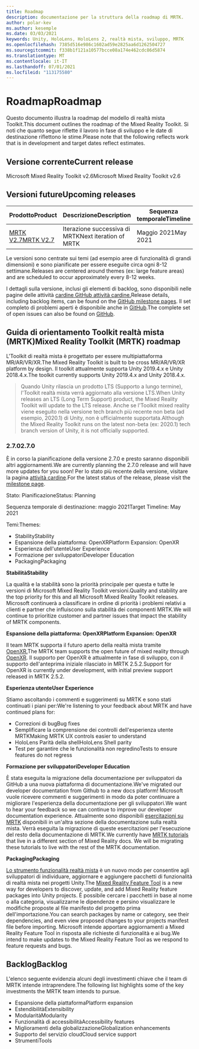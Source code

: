 ```yaml
---
title: Roadmap
description: documentazione per la struttura della roadmap di MRTK.
author: polar-kev
ms.author: kesemple
ms.date: 03/03/2021
keywords: Unity, HoloLens, HoloLens 2, realtà mista, sviluppo, MRTK
ms.openlocfilehash: 7385d516e986c1602ad59e2825aa6d1262504727
ms.sourcegitcommit: f338b1f121a10577bcce08a174e462cdc86d5874
ms.translationtype: MT
ms.contentlocale: it-IT
ms.lasthandoff: 07/01/2021
ms.locfileid: "113175580"
---
```

# <a name="roadmap"></a><span data-ttu-id="bdbd6-104">Roadmap</span><span class="sxs-lookup"><span data-stu-id="bdbd6-104">Roadmap</span></span>

<span data-ttu-id="bdbd6-105">Questo documento illustra la roadmap del modello di realtà mista Toolkit.</span><span class="sxs-lookup"><span data-stu-id="bdbd6-105">This document outlines the roadmap of the Mixed Reality Toolkit.</span></span> <span data-ttu-id="bdbd6-106">Si noti che quanto segue riflette il lavoro in fase di sviluppo e le date di destinazione riflettono le stime.</span><span class="sxs-lookup"><span data-stu-id="bdbd6-106">Please note that the following reflects work that is in development and target dates reflect estimates.</span></span>

## <a name="current-release"></a><span data-ttu-id="bdbd6-107">Versione corrente</span><span class="sxs-lookup"><span data-stu-id="bdbd6-107">Current release</span></span>

<span data-ttu-id="bdbd6-108">Microsoft Mixed Reality Toolkit v2.6</span><span class="sxs-lookup"><span data-stu-id="bdbd6-108">Microsoft Mixed Reality Toolkit v2.6</span></span>

## <a name="upcoming-releases"></a><span data-ttu-id="bdbd6-109">Versioni future</span><span class="sxs-lookup"><span data-stu-id="bdbd6-109">Upcoming releases</span></span>

| <span data-ttu-id="bdbd6-110">Prodotto</span><span class="sxs-lookup"><span data-stu-id="bdbd6-110">Product</span></span> | <span data-ttu-id="bdbd6-111">Descrizione</span><span class="sxs-lookup"><span data-stu-id="bdbd6-111">Description</span></span> | <span data-ttu-id="bdbd6-112">Sequenza temporale</span><span class="sxs-lookup"><span data-stu-id="bdbd6-112">Timeline</span></span> | <span data-ttu-id="bdbd6-113">Project scheda</span><span class="sxs-lookup"><span data-stu-id="bdbd6-113">Project board</span></span> |
| --- | --- | --- | --- |
| [<span data-ttu-id="bdbd6-114">MRTK V2.7</span><span class="sxs-lookup"><span data-stu-id="bdbd6-114">MRTK V2.7</span></span>](#270) | <span data-ttu-id="bdbd6-115">Iterazione successiva di MRTK</span><span class="sxs-lookup"><span data-stu-id="bdbd6-115">Next iteration of MRTK</span></span> | <span data-ttu-id="bdbd6-116">Maggio 2021</span><span class="sxs-lookup"><span data-stu-id="bdbd6-116">May 2021</span></span> | https://github.com/microsoft/MixedRealityToolkit-Unity/milestone/14 |

<span data-ttu-id="bdbd6-117">Le versioni sono centrate sui temi (ad esempio aree di funzionalità di grandi dimensioni) e sono pianificate per essere eseguite circa ogni 8-12 settimane.</span><span class="sxs-lookup"><span data-stu-id="bdbd6-117">Releases are centered around themes (ex: large feature areas) and are scheduled to occur approximately every 8-12 weeks.</span></span>

<span data-ttu-id="bdbd6-118">I dettagli sulla versione, inclusi gli elementi di backlog, sono disponibili nelle pagine delle attività [cardine GitHub attività cardine.](https://github.com/Microsoft/MixedRealityToolkit-Unity/milestones)</span><span class="sxs-lookup"><span data-stu-id="bdbd6-118">Release details, including backlog items, can be found on the [GitHub milestone pages](https://github.com/Microsoft/MixedRealityToolkit-Unity/milestones).</span></span> <span data-ttu-id="bdbd6-119">Il set completo di problemi aperti è disponibile anche in [GitHub](https://github.com/microsoft/MixedRealityToolkit-Unity/issues).</span><span class="sxs-lookup"><span data-stu-id="bdbd6-119">The complete set of open issues can also be found on [GitHub](https://github.com/microsoft/MixedRealityToolkit-Unity/issues).</span></span>

## <a name="mixed-reality-toolkit-mrtk-roadmap"></a><span data-ttu-id="bdbd6-120">Guida di orientamento Toolkit realtà mista (MRTK)</span><span class="sxs-lookup"><span data-stu-id="bdbd6-120">Mixed Reality Toolkit (MRTK) roadmap</span></span>

<span data-ttu-id="bdbd6-121">L'Toolkit di realtà mista è progettato per essere multipiattaforma MR/AR/VR/XR.</span><span class="sxs-lookup"><span data-stu-id="bdbd6-121">The Mixed Reality Toolkit is built to be cross MR/AR/VR/XR platform by design.</span></span> <span data-ttu-id="bdbd6-122">Il toolkit attualmente supporta Unity 2019.4.x e Unity 2018.4.x.</span><span class="sxs-lookup"><span data-stu-id="bdbd6-122">The toolkit currently supports Unity 2019.4.x and Unity 2018.4.x.</span></span>

> <span data-ttu-id="bdbd6-123">Quando Unity rilascia un prodotto LTS (Supporto a lungo termine), l'Toolkit realtà mista verrà aggiornato alla versione LTS.</span><span class="sxs-lookup"><span data-stu-id="bdbd6-123">When Unity releases an LTS (Long Term Support) product, the Mixed Reality Toolkit will update to the LTS release.</span></span> <span data-ttu-id="bdbd6-124">Anche se l'Toolkit mixed reality viene eseguito nella versione tech branch più recente non beta (ad esempio, 2020.1) di Unity, non è ufficialmente supportata.</span><span class="sxs-lookup"><span data-stu-id="bdbd6-124">Although the Mixed Reality Toolkit runs on the latest non-beta (ex: 2020.1) tech branch version of Unity, it is not officially supported.</span></span>

### <a name="270"></a><span data-ttu-id="bdbd6-125">2.7.0</span><span class="sxs-lookup"><span data-stu-id="bdbd6-125">2.7.0</span></span>

<span data-ttu-id="bdbd6-126">È in corso la pianificazione della versione 2.7.0 e presto saranno disponibili altri aggiornamenti.</span><span class="sxs-lookup"><span data-stu-id="bdbd6-126">We are currently planning the 2.7.0 release and will have more updates for you soon!</span></span>
<span data-ttu-id="bdbd6-127">Per lo stato più recente della versione, visitare la pagina [attività cardine](https://github.com/microsoft/MixedRealityToolkit-Unity/milestone/14).</span><span class="sxs-lookup"><span data-stu-id="bdbd6-127">For the latest status of the release, please visit the [milestone page](https://github.com/microsoft/MixedRealityToolkit-Unity/milestone/14).</span></span>

<span data-ttu-id="bdbd6-128">Stato: Pianificazione</span><span class="sxs-lookup"><span data-stu-id="bdbd6-128">Status: Planning</span></span>

<span data-ttu-id="bdbd6-129">Sequenza temporale di destinazione: maggio 2021</span><span class="sxs-lookup"><span data-stu-id="bdbd6-129">Target Timeline: May 2021</span></span>

<span data-ttu-id="bdbd6-130">Temi:</span><span class="sxs-lookup"><span data-stu-id="bdbd6-130">Themes:</span></span>

- <span data-ttu-id="bdbd6-131">Stability</span><span class="sxs-lookup"><span data-stu-id="bdbd6-131">Stability</span></span> 
- <span data-ttu-id="bdbd6-132">Espansione della piattaforma: OpenXR</span><span class="sxs-lookup"><span data-stu-id="bdbd6-132">Platform Expansion: OpenXR</span></span>
- <span data-ttu-id="bdbd6-133">Esperienza dell'utente</span><span class="sxs-lookup"><span data-stu-id="bdbd6-133">User Experience</span></span>
- <span data-ttu-id="bdbd6-134">Formazione per sviluppatori</span><span class="sxs-lookup"><span data-stu-id="bdbd6-134">Developer Education</span></span>
- <span data-ttu-id="bdbd6-135">Packaging</span><span class="sxs-lookup"><span data-stu-id="bdbd6-135">Packaging</span></span>

<span data-ttu-id="bdbd6-136">**Stabilità**</span><span class="sxs-lookup"><span data-stu-id="bdbd6-136">**Stability**</span></span>

<span data-ttu-id="bdbd6-137">La qualità e la stabilità sono la priorità principale per questa e tutte le versioni di Microsoft Mixed Reality Toolkit versioni.</span><span class="sxs-lookup"><span data-stu-id="bdbd6-137">Quality and stability are the top priority for this and all Microsoft Mixed Reality Toolkit releases.</span></span> <span data-ttu-id="bdbd6-138">Microsoft continuerà a classificare in ordine di priorità i problemi relativi a clienti e partner che influiscono sulla stabilità dei componenti MRTK.</span><span class="sxs-lookup"><span data-stu-id="bdbd6-138">We will continue to prioritize customer and partner issues that impact the stability of MRTK components.</span></span>

<span data-ttu-id="bdbd6-139">**Espansione della piattaforma: OpenXR**</span><span class="sxs-lookup"><span data-stu-id="bdbd6-139">**Platform Expansion: OpenXR**</span></span>

<span data-ttu-id="bdbd6-140">Il team MRTK supporta il futuro aperto della realtà mista tramite [OpenXR.](https://techcommunity.microsoft.com/t5/mixed-reality-blog/moving-forward-to-openxr/ba-p/1825672)</span><span class="sxs-lookup"><span data-stu-id="bdbd6-140">The MRTK team supports the open future of mixed reality through [OpenXR](https://techcommunity.microsoft.com/t5/mixed-reality-blog/moving-forward-to-openxr/ba-p/1825672).</span></span> <span data-ttu-id="bdbd6-141">Il supporto per OpenXR è attualmente in fase di sviluppo, con il supporto dell'anteprima iniziale rilasciato in MRTK 2.5.2.</span><span class="sxs-lookup"><span data-stu-id="bdbd6-141">Support for OpenXR is currently under development, with initial preview support released in MRTK 2.5.2.</span></span>

<span data-ttu-id="bdbd6-142">**Esperienza utente**</span><span class="sxs-lookup"><span data-stu-id="bdbd6-142">**User Experience**</span></span>

<span data-ttu-id="bdbd6-143">Stiamo ascoltando i commenti e suggerimenti su MRTK e sono stati continuati i piani per:</span><span class="sxs-lookup"><span data-stu-id="bdbd6-143">We're listening to your feedback about MRTK and have continued plans for:</span></span>

- <span data-ttu-id="bdbd6-144">Correzioni di bug</span><span class="sxs-lookup"><span data-stu-id="bdbd6-144">Bug fixes</span></span>
- <span data-ttu-id="bdbd6-145">Semplificare la comprensione dei controlli dell'esperienza utente MRTK</span><span class="sxs-lookup"><span data-stu-id="bdbd6-145">Making MRTK UX controls easier to understand</span></span>
- <span data-ttu-id="bdbd6-146">HoloLens Parità della shell</span><span class="sxs-lookup"><span data-stu-id="bdbd6-146">HoloLens Shell parity</span></span>
- <span data-ttu-id="bdbd6-147">Test per garantire che le funzionalità non regredino</span><span class="sxs-lookup"><span data-stu-id="bdbd6-147">Tests to ensure features do not regress</span></span>

<span data-ttu-id="bdbd6-148">**Formazione per sviluppatori**</span><span class="sxs-lookup"><span data-stu-id="bdbd6-148">**Developer Education**</span></span>

<span data-ttu-id="bdbd6-149">È stata eseguita la migrazione della documentazione per sviluppatori da GitHub a una nuova piattaforma di documentazione.</span><span class="sxs-lookup"><span data-stu-id="bdbd6-149">We've migrated our developer documentation from Github to a new docs platform!</span></span> <span data-ttu-id="bdbd6-150">Microsoft vuole ricevere commenti e suggerimenti in modo da poter continuare a migliorare l'esperienza della documentazione per gli sviluppatori.</span><span class="sxs-lookup"><span data-stu-id="bdbd6-150">We want to hear your feedback so we can continue to improve our developer documentation experience.</span></span>
<span data-ttu-id="bdbd6-151">Attualmente sono disponibili [esercitazioni su MRTK](/windows/mixed-reality/develop/unity/tutorials) disponibili in un'altra sezione della documentazione sulla realtà mista. Verrà eseguita la migrazione di queste esercitazioni per l'esecuzione del resto della documentazione di MRTK.</span><span class="sxs-lookup"><span data-stu-id="bdbd6-151">We currently have [MRTK tutorials](/windows/mixed-reality/develop/unity/tutorials) that live in a different section of Mixed Reality docs. We will be migrating these tutorials to live with the rest of the MRTK documentation.</span></span> 

<span data-ttu-id="bdbd6-152">**Packaging**</span><span class="sxs-lookup"><span data-stu-id="bdbd6-152">**Packaging**</span></span>

<span data-ttu-id="bdbd6-153">[Lo strumento funzionalità realtà mista](/windows/mixed-reality/develop/unity/welcome-to-mr-feature-tool) è un nuovo modo per consentire agli sviluppatori di individuare, aggiornare e aggiungere pacchetti di funzionalità di realtà mista nei progetti Unity.</span><span class="sxs-lookup"><span data-stu-id="bdbd6-153">The [Mixed Reality Feature Tool](/windows/mixed-reality/develop/unity/welcome-to-mr-feature-tool) is a new way for developers to discover, update, and add Mixed Reality feature packages into Unity projects.</span></span> <span data-ttu-id="bdbd6-154">È possibile cercare i pacchetti in base al nome o alla categoria, visualizzarne le dipendenze e persino visualizzare le modifiche proposte al file manifesto del progetto prima dell'importazione.</span><span class="sxs-lookup"><span data-stu-id="bdbd6-154">You can search packages by name or category, see their dependencies, and even view proposed changes to your projects manifest file before importing.</span></span> <span data-ttu-id="bdbd6-155">Microsoft intende apportare aggiornamenti a Mixed Reality Feature Tool in risposta alle richieste di funzionalità e ai bug.</span><span class="sxs-lookup"><span data-stu-id="bdbd6-155">We intend to make updates to the Mixed Reality Feature Tool as we respond to feature requests and bugs.</span></span>

## <a name="backlog"></a><span data-ttu-id="bdbd6-156">Backlog</span><span class="sxs-lookup"><span data-stu-id="bdbd6-156">Backlog</span></span>

<span data-ttu-id="bdbd6-157">L'elenco seguente evidenzia alcuni degli investimenti chiave che il team di MRTK intende intraprendere.</span><span class="sxs-lookup"><span data-stu-id="bdbd6-157">The following list highlights some of the key investments the MRTK team intends to pursue.</span></span>

- <span data-ttu-id="bdbd6-158">Espansione della piattaforma</span><span class="sxs-lookup"><span data-stu-id="bdbd6-158">Platform expansion</span></span>
- <span data-ttu-id="bdbd6-159">Estendibilità</span><span class="sxs-lookup"><span data-stu-id="bdbd6-159">Extensibility</span></span>
- <span data-ttu-id="bdbd6-160">Modularità</span><span class="sxs-lookup"><span data-stu-id="bdbd6-160">Modularity</span></span>
- <span data-ttu-id="bdbd6-161">Funzionalità di accessibilità</span><span class="sxs-lookup"><span data-stu-id="bdbd6-161">Accessibility features</span></span>
- <span data-ttu-id="bdbd6-162">Miglioramenti della globalizzazione</span><span class="sxs-lookup"><span data-stu-id="bdbd6-162">Globalization enhancements</span></span>
- <span data-ttu-id="bdbd6-163">Supporto del servizio cloud</span><span class="sxs-lookup"><span data-stu-id="bdbd6-163">Cloud service support</span></span>
- <span data-ttu-id="bdbd6-164">Strumenti</span><span class="sxs-lookup"><span data-stu-id="bdbd6-164">Tools</span></span>
